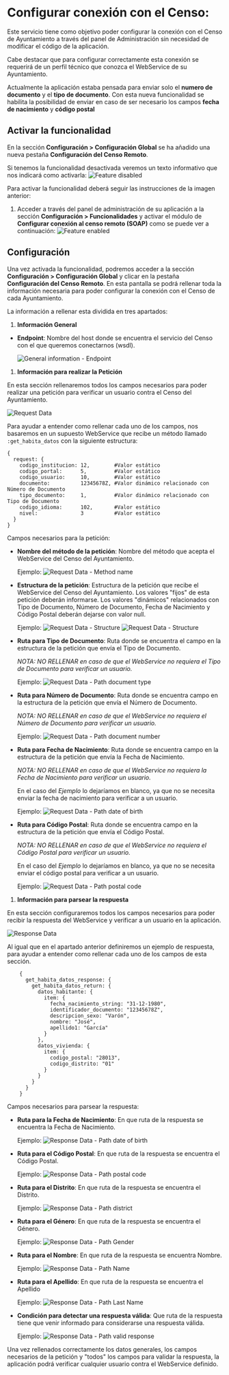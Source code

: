 # Configurar conexión con el Censo:

Este servicio tiene como objetivo poder configurar la conexión con el Censo de Ayuntamiento a través del panel de Administración sin necesidad de modificar el código de la aplicación.

Cabe destacar que para configurar correctamente esta conexión se requerirá de un perfil técnico que conozca el WebService de su Ayuntamiento.

Actualmente la aplicación estaba pensada para enviar solo el **numero de documento** y el **tipo de documento**. Con esta nueva funcionalidad se habilita la posibilidad de enviar en caso de ser necesario los campos **fecha de nacimiento** y **código postal**


## Activar la funcionalidad
En la sección **Configuración > Configuración Global** se ha añadido una nueva pestaña **Configuración del Censo Remoto**.

Si tenemos la funcionalidad desactivada veremos un texto informativo que nos indicará como activarla:
![Feature disabled](../../img/remote_census/feature-disabled-es.png)

Para activar la funcionalidad deberá seguir las instrucciones de la imagen anterior:
1. Acceder a través del panel de administración de su aplicación a la sección **Configuración > Funcionalidades** y activar el módulo de **Configurar conexión al censo remoto (SOAP)** como se puede ver a continuación:
![Feature enabled](../../img/remote_census/feature-enabled-es.png)

## Configuración
Una vez activada la funcionalidad, podremos acceder a la sección **Configuración > Configuración Global** y clicar en la pestaña **Configuración del Censo Remoto**.
En esta pantalla se podrá rellenar toda la información necesaria para poder configurar la conexión con el Censo de cada Ayuntamiento.

La información a rellenar esta dividida en tres apartados:

1. **Información General**
  - **Endpoint**: Nombre del host donde se encuentra el servicio del Censo con el que queremos conectarnos (wsdl).

    ![General information - Endpoint](../../img/remote_census/general-information-endpoint-es.png)

1. **Información para realizar la Petición**

  En esta sección rellenaremos todos los campos necesarios para poder realizar una petición para verificar un usuario contra el Censo del Ayuntamiento.

  ![Request Data](../../img/remote_census/request-data-es.png)

  Para ayudar a entender como rellenar cada uno de los campos, nos basaremos en un supuesto WebService que recibe un método llamado `:get_habita_datos` con la siguiente estructura:
  ```
  {
    request: {
      codigo_institucion: 12,        #Valor estático
      codigo_portal:      5,         #Valor estático
      codigo_usuario:     10,        #Valor estático
      documento:          12345678Z, #Valor dinámico relacionado con Número de Documento
      tipo_documento:     1,         #Valor dinámico relacionado con Tipo de Documento
      codigo_idioma:      102,       #Valor estático
      nivel:              3          #Valor estático
    }
  }
  ```

  Campos necesarios para la petición:

  - **Nombre del método de la petición**: Nombre del método que acepta el WebService del Censo del Ayuntamiento.

    Ejemplo:
    ![Request Data - Method name](../../img/remote_census/request-data-method-name-es.png)

  - **Estructura de la petición**: Estructura de la petición que recibe el WebService del Censo del Ayuntamiento. Los valores "fijos" de esta petición deberán informarse. Los valores "dinámicos" relacionados con Tipo de Documento, Número de Documento, Fecha de Nacimiento y Código Postal deberán dejarse con valor null.

    Ejemplo:
    ![Request Data - Structure](../../img/remote_census/request-data-structure-es.png)
    ![Request Data - Structure](../../img/remote_census/request-data-structure-info-es.png)

  - **Ruta para Tipo de Documento**: Ruta donde se encuentra el campo en la estructura de la petición que envía el Tipo de Documento.

    *NOTA: NO RELLENAR en caso de que el WebService no requiera el Tipo de Documento para verificar un usuario.*

    Ejemplo:
    ![Request Data - Path document type](../../img/remote_census/request-data-path-document-type-es.png)

  - **Ruta para Número de Documento**: Ruta donde se encuentra campo en la estructura de la petición que envía el Número de Documento.

    *NOTA: NO RELLENAR en caso de que el WebService no requiera el Número de Documento para verificar un usuario.*

    Ejemplo:
    ![Request Data - Path document number](../../img/remote_census/request-data-path-document-number-es.png)

  - **Ruta para Fecha de Nacimiento**: Ruta donde se encuentra campo en la estructura de la petición que envía la Fecha de Nacimiento.

    *NOTA: NO RELLENAR en caso de que el WebService no requiera la Fecha de Nacimiento para verificar un usuario.*

    En el caso del *Ejemplo* lo dejaríamos en blanco, ya que no se necesita enviar la fecha de nacimiento para verificar a un usuario.

    Ejemplo:
    ![Request Data - Path date of birth](../../img/remote_census/request-data-path-date-of-birth-es.png)

  - **Ruta para Código Postal**: Ruta donde se encuentra campo en la estructura de la petición que envía el Código Postal.

    *NOTA: NO RELLENAR en caso de que el WebService no requiera el Código Postal para verificar un usuario.*

    En el caso del *Ejemplo* lo dejaríamos en blanco, ya que no se necesita enviar el código postal para verificar a un usuario.

    Ejemplo:
    ![Request Data - Path postal code](../../img/remote_census/request-data-path-postal-code-es.png)

1. **Información para parsear la respuesta**

  En esta sección configuraremos todos los campos necesarios para poder recibir la respuesta del WebService y verificar a un usuario en la aplicación.

  ![Response Data](../../img/remote_census/response-data-es.png)

  Al igual que en el apartado anterior definiremos un ejemplo de respuesta, para ayudar a entender como rellenar cada uno de los campos de esta sección.

  ```
      {
        get_habita_datos_response: {
          get_habita_datos_return: {
            datos_habitante: {
              item: {
                fecha_nacimiento_string: "31-12-1980",
                identificador_documento: "12345678Z",
                descripcion_sexo: "Varón",
                nombre: "José",
                apellido1: "García"
              }
            },
            datos_vivienda: {
              item: {
                codigo_postal: "28013",
                codigo_distrito: "01"
              }
            }
          }
        }
      }
  ```

  Campos necesarios para parsear la respuesta:

  - **Ruta para la Fecha de Nacimiento**: En que ruta de la respuesta se encuentra la Fecha de Nacimiento.

    Ejemplo:
    ![Response Data - Path date of birth](../../img/remote_census/response-data-path-date-of-birth-es.png)

  - **Ruta para el Código Postal**: En que ruta de la respuesta se encuentra el Código Postal.

    Ejemplo:
    ![Response Data - Path postal code](../../img/remote_census/response-data-path-postal-code-es.png)

  - **Ruta para el Distrito**: En que ruta de la respuesta se encuentra el Distrito.

    Ejemplo:
    ![Response Data - Path district](../../img/remote_census/response-data-path-district-es.png)

  - **Ruta para el Género**: En que ruta de la respuesta se encuentra el Género.

    Ejemplo:
    ![Response Data - Path Gender](../../img/remote_census/response-data-path-gender-es.png)

  - **Ruta para el Nombre**: En que ruta de la respuesta se encuentra Nombre.

    Ejemplo:
    ![Response Data - Path Name](../../img/remote_census/response-data-path-name-es.png)

  - **Ruta para el Apellido**: En que ruta de la respuesta se encuentra el Apellido

    Ejemplo:
    ![Response Data - Path Last Name](../../img/remote_census/response-data-path-last-name-es.png)

  - **Condición para detectar una respuesta válida**: Que ruta de la respuesta tiene que venir informado para considerarse una respuesta válida.

    Ejemplo:
    ![Response Data - Path valid response](../../img/remote_census/response-data-path-valid-response-es.png)


  Una vez rellenados correctamente los datos generales, los campos necesarios de la petición y "todos" los campos para validar la respuesta, la aplicación podrá verificar cualquier usuario contra el WebService definido.

